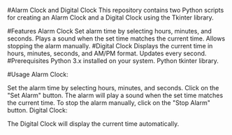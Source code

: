 #Alarm Clock and Digital Clock
This repository contains two Python scripts for creating an Alarm Clock and a Digital Clock using the Tkinter library.

#Features
Alarm Clock
Set alarm time by selecting hours, minutes, and seconds.
Plays a sound when the set time matches the current time.
Allows stopping the alarm manually.
#Digital Clock
Displays the current time in hours, minutes, seconds, and AM/PM format.
Updates every second.
#Prerequisites
Python 3.x installed on your system.
Python tkinter library.

#Usage
Alarm Clock:

Set the alarm time by selecting hours, minutes, and seconds.
Click on the "Set Alarm" button.
The alarm will play a sound when the set time matches the current time.
To stop the alarm manually, click on the "Stop Alarm" button.
Digital Clock:

The Digital Clock will display the current time automatically.
